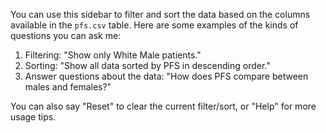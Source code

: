 You can use this sidebar to filter and sort the data based on the columns available in the `pfs.csv` table. Here are some examples of the kinds of questions you can ask me:

1. Filtering: "Show only White Male patients."
2. Sorting: "Show all data sorted by PFS in descending order."
3. Answer questions about the data: "How does PFS compare between males and females?"

You can also say "Reset" to clear the current filter/sort, or "Help" for more usage tips.
